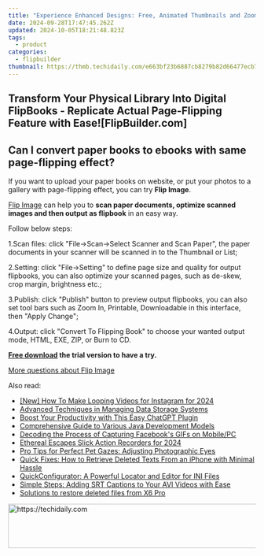 ```yaml
---
title: "Experience Enhanced Designs: Free, Animated Thumbnails and Zoom Bar Included in Our Customizable Templates [FlipBuilder.com]"
date: 2024-09-28T17:47:45.262Z
updated: 2024-10-05T18:21:48.823Z
tags:
  - product
categories:
  - flipbuilder
thumbnail: https://thmb.techidaily.com/e663bf23b6887cb8279b82d66477ecb71e4a937f5292de883673cace9e11db92.jpg
---
```


## Transform Your Physical Library Into Digital FlipBooks - Replicate Actual Page-Flipping Feature with Ease![FlipBuilder.com]

## Can I convert paper books to ebooks with same page-flipping effect?

If you want to upload your paper books on website, or put your photos to a gallery with page-flipping effect, you can try **Flip Image**. 

[Flip Image](https://tools.techidaily.com/flipbuilder/products/) can help you to **scan paper documents, optimize scanned images and then output as flipbook** in an easy way.

Follow below steps:

1.Scan files: click "File->Scan->Select Scanner and Scan Paper", the paper documents in your scanner will be scanned in to the Thumbnail or List;

2.Setting: click "File->Setting" to define page size and quality for output flipbooks, you can also optimize your scanned pages, such as de-skew, crop margin, brightness etc.;

3.Publish: click "Publish" button to preview output flipbooks, you can also set tool bars such as Zoom In, Printable, Downloadable in this interface, then "Apply Change";

4.Output: click "Convert To Flipping Book" to choose your wanted output mode, HTML, EXE, ZIP, or Burn to CD.

**[Free download](https://tools.techidaily.com/flipbuilder/products/) the trial version to have a try.** 

[More questions about Flip Image](https://tools.techidaily.com/flipbuilder/products/)

<ins class="adsbygoogle"
     style="display:block"
     data-ad-format="autorelaxed"
     data-ad-client="ca-pub-7571918770474297"
     data-ad-slot="1223367746"></ins>

<ins class="adsbygoogle"
     style="display:block"
     data-ad-client="ca-pub-7571918770474297"
     data-ad-slot="8358498916"
     data-ad-format="auto"
     data-full-width-responsive="true"></ins>

<span class="atpl-alsoreadstyle">Also read:</span>
<div><ul>
<li><a href="https://instagram-clips.techidaily.com/new-how-to-make-looping-videos-for-instagram-for-2024/"><u>[New] How To Make Looping Videos for Instagram for 2024</u></a></li>
<li><a href="https://fox-shield.techidaily.com/advanced-techniques-in-managing-data-storage-systems/"><u>Advanced Techniques in Managing Data Storage Systems</u></a></li>
<li><a href="https://extra-information.techidaily.com/boost-your-productivity-with-this-easy-chatgpt-plugin/"><u>Boost Your Productivity with This Easy ChatGPT Plugin</u></a></li>
<li><a href="https://fox-shield.techidaily.com/comprehensive-guide-to-various-java-development-models/"><u>Comprehensive Guide to Various Java Development Models</u></a></li>
<li><a href="https://facebook-clips.techidaily.com/decoding-the-process-of-capturing-facebooks-gifs-on-mobilepc/"><u>Decoding the Process of Capturing Facebook's GIFs on Mobile/PC</u></a></li>
<li><a href="https://fox-http.techidaily.com/ethereal-escapes-slick-action-recorders-for-2024/"><u>Ethereal Escapes Slick Action Recorders for 2024</u></a></li>
<li><a href="https://techtrends.techidaily.com/pro-tips-for-perfect-pet-gazes-adjusting-photographic-eyes/"><u>Pro Tips for Perfect Pet Gazes: Adjusting Photographic Eyes</u></a></li>
<li><a href="https://fox-shield.techidaily.com/quick-fixes-how-to-retrieve-deleted-texts-from-an-iphone-with-minimal-hassle/"><u>Quick Fixes: How to Retrieve Deleted Texts From an iPhone with Minimal Hassle</u></a></li>
<li><a href="https://fox-shield.techidaily.com/quickconfigurator-a-powerful-locator-and-editor-for-ini-files/"><u>QuickConfigurator: A Powerful Locator and Editor for INI Files</u></a></li>
<li><a href="https://fox-shield.techidaily.com/simple-steps-adding-srt-captions-to-your-avi-videos-with-ease/"><u>Simple Steps: Adding SRT Captions to Your AVI Videos with Ease</u></a></li>
<li><a href="https://techidaily.com/solutions-to-restore-deleted-files-from-x6-pro-by-fonelab-android-recover-data/"><u>Solutions to restore deleted files from X6 Pro</u></a></li>
</ul></div>

<!-- affiliate ads begin -->
<a href="https://appsumo.8odi.net/c/5597632/2123740/7443" target="_top" id="2123740">
  <img src="//a.impactradius-go.com/display-ad/7443-2123740" border="0" alt="https://techidaily.com" width="728" height="90"/>
</a>
<img height="0" width="0" src="https://appsumo.8odi.net/i/5597632/2123740/7443" style="position:absolute;visibility:hidden;" border="0" />
<!-- affiliate ads end -->

